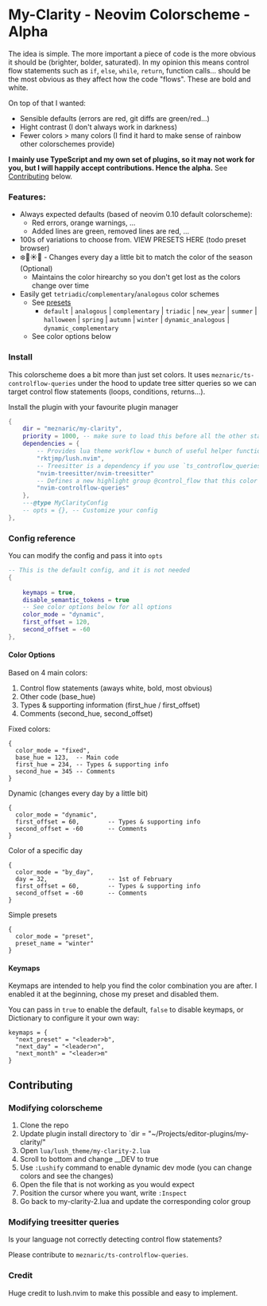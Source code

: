 # My-Clarity - Neovim Colorscheme - Alpha

The idea is simple. The more important a piece of code is the more obvious it should be (brighter, bolder, saturated). In my opinion this means control flow statements such as `if`, `else`, `while`, `return`, function calls... should be the most obvious as they affect how the code "flows". These are bold and white.

On top of that I wanted:

 - Sensible defaults (errors are red, git diffs are green/red...)
 - Hight contrast (I don't always work in darkness)
 - Fewer colors > many colors (I find it hard to make sense of rainbow other colorschemes provide)

**I mainly use TypeScript and my own set of plugins, so it may not work for you, but I will happily accept contributions. Hence the alpha.** See [Contributing](#contributions) below.

### Features:

 - Always expected defaults (based of neovim 0.10 default colorscheme):
    - Red errors, orange warnings, ...
    - Added lines are green, removed lines are red, ...
 - 100s of variations to choose from. VIEW PRESETS HERE (todo preset browser)
 - ❄️🍃☀️🍂 - Changes every day a little bit to match the color of the season (Optional)
   - Maintains the color hirearchy so you don't get lost as the colors change over time
 - Easily get `tetriadic`/`complementary`/`analogous` color schemes
   - See [presets](/lua/my-clarity/presets.lua)
     - `default` | `analogous` | `complementary` | `triadic` | `new_year` | `summer` | `halloween` | `spring` | `autumn` | `winter` | `dynamic_analogous` | `dynamic_complementary`
   - See color options below

### Install

This colorscheme does a bit more than just set colors. It uses `meznaric/ts-controlflow-queries` under the hood to update tree sitter queries so we can target control flow statements (loops, conditions, returns...).

Install the plugin with your favourite plugin manager
```lua
{
    dir = "meznaric/my-clarity",
    priority = 1000, -- make sure to load this before all the other start plugins
    dependencies = {
        -- Provides lua theme workflow + bunch of useful helper functions for color modifications
        "rktjmp/lush.nvim",
        -- Treesitter is a dependency if you use `ts_controflow_queries`
        "nvim-treesitter/nvim-treesitter"
        -- Defines a new highlight group @control_flow that this color scheme was designed to work with
        "nvim-controlflow-queries"
    },
	---@type MyClarityConfig
    -- opts = {}, -- Customize your config
},
```

### Config reference
You can modify the config and pass it into `opts`
```lua
-- This is the default config, and it is not needed
{
    
    keymaps = true,
    disable_semantic_tokens = true
    -- See color options below for all options
    color_mode = "dynamic",
    first_offset = 120,
    second_offset = -60
},
```

#### Color Options

Based on 4 main colors:

1. Control flow statements (aways white, bold, most obvious)
2. Other code (base_hue)
3. Types & supporting information (first_hue / first_offset)
4. Comments (second_hue, second_offset)

Fixed colors:
```
{
  color_mode = "fixed",
  base_hue = 123,  -- Main code
  first_hue = 234, -- Types & supporting info
  second_hue = 345 -- Comments
}
```

Dynamic (changes every day by a little bit)
```
{
  color_mode = "dynamic",
  first_offset = 60,        -- Types & supporting info
  second_offset = -60       -- Comments
}
```

Color of a specific day
```
{
  color_mode = "by_day",
  day = 32,                 -- 1st of February
  first_offset = 60,        -- Types & supporting info
  second_offset = -60       -- Comments
}
```

Simple presets
```
{
  color_mode = "preset",
  preset_name = "winter"
}
```

#### Keymaps

Keymaps are intended to help you find the color combination you are after. I enabled it at the beginning, chose my preset and disabled them.

You can pass in `true` to enable the default, `false` to disable keymaps, or Dictionary to configure it your own way:
```
keymaps = {
  "next_preset" = "<leader>b",
  "next_day" = "<leader>n",
  "next_month" = "<leader>m"
}
```

## Contributing

### Modifying colorscheme

1. Clone the repo
2. Update plugin install directory to `dir = "~/Projects/editor-plugins/my-clarity/"
1. Open `lua/lush_theme/my-clarity-2.lua`
2. Scroll to bottom and change __DEV to true
3. Use `:Lushify` command to enable dynamic dev mode (you can change colors and see the changes)
4. Open the file that is not working as you would expect
5. Position the cursor where you want, write `:Inspect`
6. Go back to my-clarity-2.lua and update the corresponding color group

### Modifying treesitter queries

Is your language not correctly detecting control flow statements? 

Please contribute to `meznaric/ts-controlflow-queries`.

### Credit

Huge credit to lush.nvim to make this possible and easy to implement.
